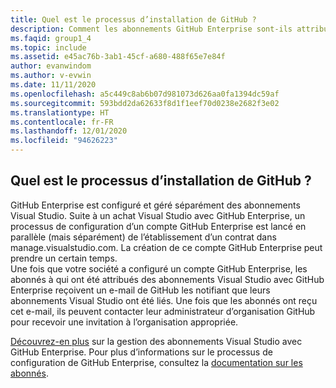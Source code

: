 ```yaml
---
title: Quel est le processus d’installation de GitHub ?
description: Comment les abonnements GitHub Enterprise sont-ils attribués aux abonnés Visual Studio ?
ms.faqid: group1_4
ms.topic: include
ms.assetid: e45ac76b-3ab1-45cf-a680-488f65e7e84f
author: evanwindom
ms.author: v-evwin
ms.date: 11/11/2020
ms.openlocfilehash: a5c449c8ab6b07d981073d626aa0fa1394dc59af
ms.sourcegitcommit: 593bdd2da62633f8d1f1eef70d0238e2682f3e02
ms.translationtype: HT
ms.contentlocale: fr-FR
ms.lasthandoff: 12/01/2020
ms.locfileid: "94626223"
---
```

## <a name="what-is-the-github-setup-process"></a>Quel est le processus d’installation de GitHub ?

GitHub Enterprise est configuré et géré séparément des abonnements Visual Studio. Suite à un achat Visual Studio avec GitHub Enterprise, un processus de configuration d’un compte GitHub Enterprise est lancé en parallèle (mais séparément) de l’établissement d’un contrat dans manage.visualstudio.com. La création de ce compte GitHub Enterprise peut prendre un certain temps.  
Une fois que votre société a configuré un compte GitHub Enterprise, les abonnés à qui ont été attribués des abonnements Visual Studio avec GitHub Enterprise reçoivent un e-mail de GitHub les notifiant que leurs abonnements Visual Studio ont été liés. Une fois que les abonnés ont reçu cet e-mail, ils peuvent contacter leur administrateur d’organisation GitHub pour recevoir une invitation à l’organisation appropriée. 

[Découvrez-en plus](https://docs.microsoft.com/visualstudio/subscriptions/assign-github) sur la gestion des abonnements Visual Studio avec GitHub Enterprise. Pour plus d’informations sur le processus de configuration de GitHub Enterprise, consultez la [documentation sur les abonnés](https://docs.microsoft.com/visualstudio/subscriptions/access-github). 

